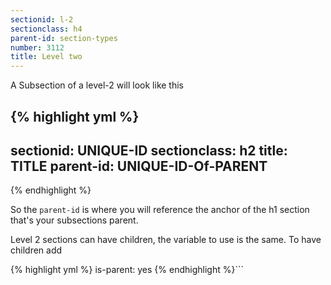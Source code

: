 ```yaml
---
sectionid: l-2
sectionclass: h4
parent-id: section-types
number: 3112
title: Level two
---
```

A Subsection of a level-2 will look like this

{% highlight yml %}
---
sectionid: UNIQUE-ID
sectionclass: h2
title: TITLE
parent-id: UNIQUE-ID-Of-PARENT
---
{% endhighlight %}

So the `parent-id` is where you will reference the anchor of the h1 section that's your subsections parent.

Level 2 sections can have children, the variable to use is the same. To have children add

{% highlight yml %}
is-parent: yes
{% endhighlight %}```